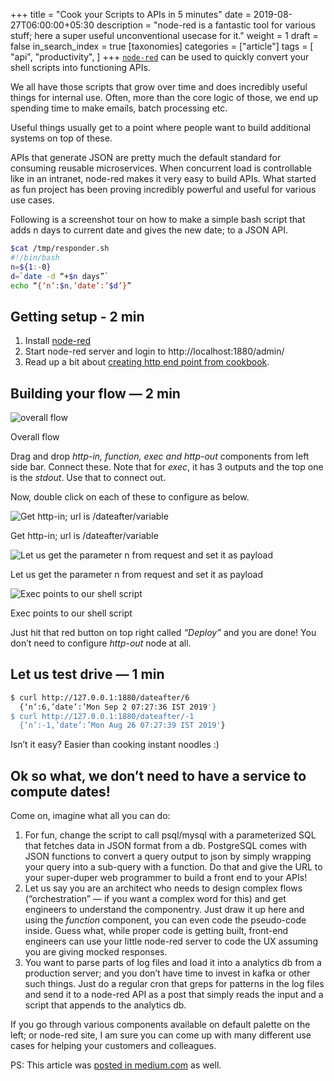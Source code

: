 +++
title = "Cook your Scripts to APIs in 5 minutes"
date = 2019-08-27T06:00:00+05:30
description = "node-red is a fantastic tool for various stuff; here a super useful unconventional usecase for it."
weight = 1
draft = false
in_search_index = true
[taxonomies]
categories = ["article"]
tags = [ "api", "productivity", ]
+++
[`node-red`](https://nodered.org/) can be used to quickly convert your shell scripts
into functioning APIs. 

<!-- more -->

We all have those scripts that grow over time and does incredibly useful things
for internal use. Often, more than the core logic of those, we end up spending
time to make emails, batch processing etc.

Useful things usually get to a point where people want to build additional
systems on top of these.

APIs that generate JSON are pretty much the default standard for consuming
reusable microservices. When concurrent load is controllable like in an
intranet, node-red makes it very easy to build APIs. What started as fun project
has been proving incredibly powerful and useful for various use cases.

Following is a screenshot tour on how to make a simple bash script that adds n
days to current date and gives the new date; to a JSON API.

```sh
$cat /tmp/responder.sh
#!/bin/bash
n=${1:-0}
d=`date -d “+$n days”`
echo “{‘n’:$n,’date’:’$d’}”
```

## Getting setup - 2 min

1. Install [node-red](https://nodered.org/)
1. Start node-red server and login to http://localhost:1880/admin/
1. Read up a bit about [creating http end point from cookbook](https://cookbook.nodered.org/http/create-an-http-endpoint).

## Building your flow — 2 min

![overall flow](01.png)

Overall flow

Drag and drop _http-in, function, exec and http-out_ components from left side bar. Connect these. Note that for _exec_, it has 3 outputs and the top one is the _stdout_. Use that to connect out.

Now, double click on each of these to configure as below.

![Get http-in; url is /dateafter/variable](02.png)

Get http-in; url is /dateafter/variable

![Let us get the parameter n from request and set it as payload](03.png)

Let us get the parameter n from request and set it as payload

![Exec points to our shell script](04.png)

Exec points to our shell script

Just hit that red button on top right called *“Deploy”* and you are done! You don’t need to configure _http-out_ node at all.

## Let us test drive — 1 min
```sh
$ curl http://127.0.0.1:1880/dateafter/6
  {‘n’:6,’date’:’Mon Sep 2 07:27:36 IST 2019'}
$ curl http://127.0.0.1:1880/dateafter/-1
  {‘n’:-1,’date’:’Mon Aug 26 07:27:39 IST 2019'}
```
Isn’t it easy? Easier than cooking instant noodles :)

## Ok so what, we don’t need to have a service to compute dates!

Come on, imagine what all you can do:

1. For fun, change the script to call psql/mysql with a parameterized SQL that
   fetches data in JSON format from a db. PostgreSQL comes with JSON functions
   to convert a query output to json by simply wrapping your query into a
   sub-query with a function. Do that and give the URL to your super-duper web
   programmer to build a front end to your APIs!
1. Let us say you are an architect who needs to design complex flows
   (“orchestration” — if you want a complex word for this) and get engineers to
   understand the componentry. Just draw it up here and using the _function_
   component, you can even code the pseudo-code inside. Guess what, while proper
   code is getting built, front-end engineers can use your little node-red
   server to code the UX assuming you are giving mocked responses.
1. You want to parse parts of log files and load it into a analytics db from a
   production server; and you don’t have time to invest in kafka or other such
   things. Just do a regular cron that greps for patterns in the log files and
   send it to a node-red API as a post that simply reads the input and a script
   that appends to the analytics db.

If you go through various components available on default palette on the left;
or node-red site, I am sure you can come up with many different use cases for
helping your customers and colleagues.

PS: This article was [posted in medium.com](https://medium.com/@vsbabu/cook-your-scripts-to-apis-in-5-minutes-26844957193b) as well.